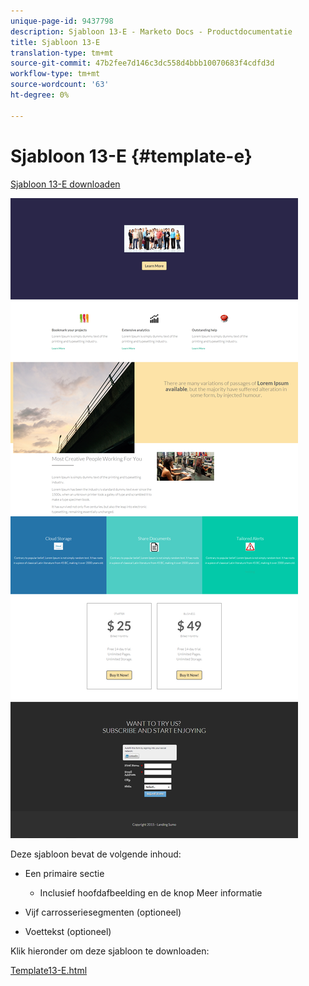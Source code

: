 ```yaml
---
unique-page-id: 9437798
description: Sjabloon 13-E - Marketo Docs - Productdocumentatie
title: Sjabloon 13-E
translation-type: tm+mt
source-git-commit: 47b2fee7d146c3dc558d4bbb10070683f4cdfd3d
workflow-type: tm+mt
source-wordcount: '63'
ht-degree: 0%

---
```



# Sjabloon 13-E {#template-e}

[Sjabloon 13-E downloaden](http://docs.marketo.com/download/attachments/9437798/template-13e.html?version=1&amp;modificationdate=1438980113000&amp;api=v2)

![](assets/image2015-8-11-14-3a33-3a18.png)

Deze sjabloon bevat de volgende inhoud:

* Een primaire sectie

   * Inclusief hoofdafbeelding en de knop Meer informatie

* Vijf carrosseriesegmenten (optioneel)
* Voettekst (optioneel)

Klik hieronder om deze sjabloon te downloaden:

[Template13-E.html](http://docs.marketo.com/download/attachments/9437798/template-13e.html?version=1&amp;modificationdate=1438980113000&amp;api=v2)
